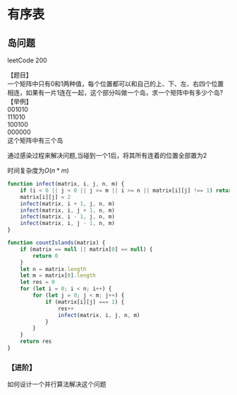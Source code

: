 # 有序表

## 岛问题

leetCode 200

【题目】  
一个矩阵中只有0和1两种值，每个位置都可以和自己的上、下、左、右四个位置相连，如果有一片1连在一起，这个部分叫做一个岛，求一个矩阵中有多少个岛?  
【举例】  
001010  
111010  
100100  
000000  
这个矩阵中有三个岛  

通过感染过程来解决问题,当碰到一个1后，将其所有连着的位置全部置为2

时间复杂度为$O(n*m)$

```js
function infect(matrix, i, j, n, m) {
    if (i < 0 || j < 0 || j >= m || i >= n || matrix[i][j] !== 1) return
    matrix[i][j] = 2
    infect(matrix, i + 1, j, n, m)
    infect(matrix, i, j + 1, n, m)
    infect(matrix, i - 1, j, n, m)
    infect(matrix, i, j - 1, n, m)
}

function countIslands(matrix) {
    if (matrix == null || matrix[0] == null) {
        return 0
    }
    let n = matrix.length
    let m = matrix[0].length
    let res = 0
    for (let i = 0; i < n; i++) {
        for (let j = 0; j < m; j++) {
            if (matrix[i][j] === 1) {
                res++
                infect(matrix, i, j, n, m)
            }
        }
    }
    return res
}
```

### 【进阶】  

如何设计一个并行算法解决这个问题  

